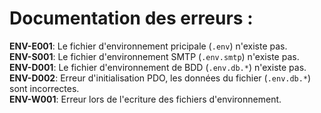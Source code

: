 # Documentation des erreurs :

**ENV-E001**: Le fichier d'environnement pricipale (`.env`) n'existe pas.  
**ENV-S001**: Le fichier d'environnement SMTP (`.env.smtp`) n'existe pas.  
**ENV-D001**: Le fichier d'environnement de BDD (`.env.db.*`) n'existe pas.  
**ENV-D002**: Erreur d'initialisation PDO, les données du fichier (`.env.db.*`) sont incorrectes.  
**ENV-W001**: Erreur lors de l'ecriture des fichiers d'environnement.  
